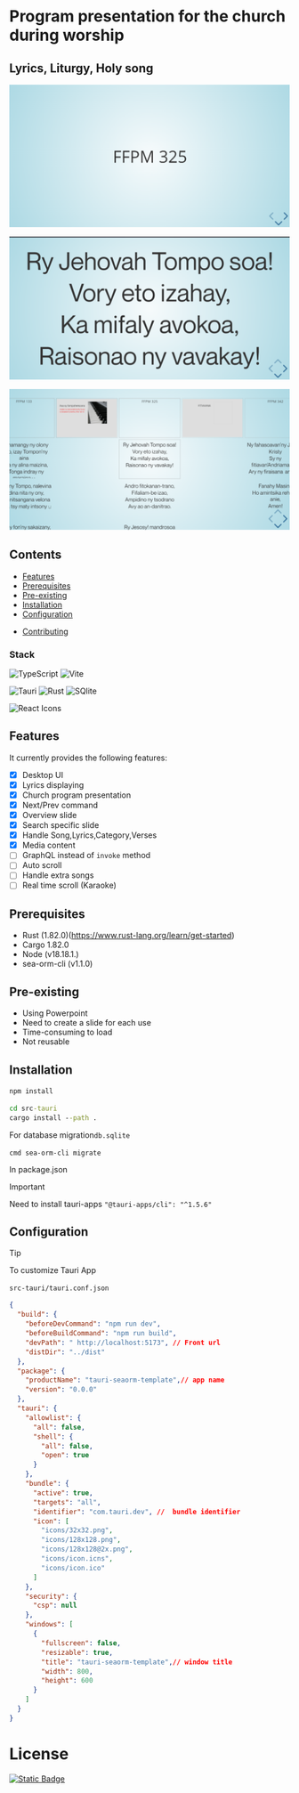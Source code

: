 
#  Program presentation for the church during worship
## Lyrics,  Liturgy, Holy song

![preview](https://raw.githubusercontent.com/dinavalisoaa/church-slide/refs/heads/tauri-integration/examples/1.png)

![preview](https://raw.githubusercontent.com/dinavalisoaa/church-slide/refs/heads/tauri-integration/examples/2.png)

![preview](https://raw.githubusercontent.com/dinavalisoaa/church-slide/refs/heads/tauri-integration/examples/3.png)
## Contents
- [Features](#features)
- [Prerequisites](#prerequisites)
- [Pre-existing](#prerequisites)
- [Installation](#installation)
- [Configuration](#configuration)
<!-- - [Commands](#commands) -->
<!-- - [Utilities](#utilities) -->
<!-- - [Extension](#extension) -->
<!-- - [Related projects](#related-projects) -->
- [Contributing](#contributing)


### Stack

![TypeScript](https://img.shields.io/badge/typescript-%23007ACC.svg?style=for-the-badge&logo=typescript&logoColor=white)
![Vite](https://img.shields.io/badge/vite-%23646CFF.svg?style=for-the-badge&logo=vite&logoColor=white)

![Tauri](https://img.shields.io/badge/tauri-%23646CFF.svg?style=for-the-badge&logo=tauri&logoColor=white)
![Rust](https://img.shields.io/badge/rust-%23646CFF.svg?style=for-the-badge&logo=rust&logoColor=white)
![SQlite](https://img.shields.io/badge/SQlite-%23646CFF.svg?style=for-the-badge&logo=SQlite&logoColor=white)

<img src="https://static.slid.es/reveal/logo-v1/reveal-white-text.svg" width="90" alt="React Icons">

<!-- ![GraphQL](https://img.shields.io/badge/GraphQL-%23646CFF.svg?style=for-the-badge&logo=GraphQL&logoColor=pink) -->

## Features

It currently provides the following features:
- [x] Desktop UI
- [x] Lyrics displaying
- [x] Church program presentation
- [x] Next/Prev command
- [x] Overview slide
- [x] Search specific slide
- [x] Handle Song,Lyrics,Category,Verses
- [x] Media content
- [ ] GraphQL instead of ``invoke`` method
- [ ] Auto scroll
- [ ] Handle extra songs
- [ ] Real time scroll (Karaoke)

## Prerequisites

- Rust  (1.82.0)(https://www.rust-lang.org/learn/get-started)
- Cargo 1.82.0  
- Node (v18.18.1.)
- sea-orm-cli (v1.1.0)



## Pre-existing

- Using Powerpoint
- Need to create a slide for each use 
- Time-consuming to load
- Not reusable


## Installation

```cmd
npm install 
```

```cmd
cd src-tauri
cargo install --path . 
```
For database migration`db.sqlite` 

``cmd
 sea-orm-cli migrate
``

In package.json
> [!IMPORTANT]
>  Need to install tauri-apps
``
  "@tauri-apps/cli": "^1.5.6"
``

## Configuration

> [!TIP]
> To customize Tauri App

``src-tauri/tauri.conf.json``
```json 
{
  "build": {
    "beforeDevCommand": "npm run dev",
    "beforeBuildCommand": "npm run build",
    "devPath": " http://localhost:5173", // Front url
    "distDir": "../dist"
  },
  "package": {
    "productName": "tauri-seaorm-template",// app name
    "version": "0.0.0"
  },
  "tauri": {
    "allowlist": {
      "all": false,
      "shell": {
        "all": false,
        "open": true
      }
    },
    "bundle": {
      "active": true,
      "targets": "all",
      "identifier": "com.tauri.dev", //  bundle identifier
      "icon": [
        "icons/32x32.png",
        "icons/128x128.png",
        "icons/128x128@2x.png",
        "icons/icon.icns",
        "icons/icon.ico"
      ]
    },
    "security": {
      "csp": null
    },
    "windows": [
      {
        "fullscreen": false, 
        "resizable": true,
        "title": "tauri-seaorm-template",// window title
        "width": 800,
        "height": 600
      }
    ]
  }
}

```

<!-- ## Commands

Available commands:

- `TailwindConcealEnable`: enables conceal for all buffers. -->


# License
[![Static Badge](https://img.shields.io/badge/License-MIT-415a77?style=for-the-badge)](https://github.com/bouzidanas/react-reveal-slides/blob/master/LICENSE)
